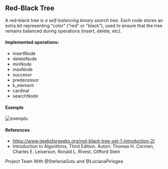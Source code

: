 ## Red-Black Tree

A red–black tree is *a self-balancing binary search tree*. Each node stores an extra bit representing "color" ("red" or "black"), used to ensure that the tree remains balanced during operations (insert, delete, etc).

#### Implemented operations:
- insertNode
- deleteNode
- minNode
- maxNode
- succesor
- predecessor
- k_element
- cardinal
- searchNode

#### Exemple

![exemplu](https://user-images.githubusercontent.com/98237679/156928953-8ca981ce-8ca6-4d1c-816a-01a43504c7e0.png)

#### References 
- https://www.geeksforgeeks.org/red-black-tree-set-1-introduction-2/
- Introduction to Algorithms, Third Edition. Autori: Thomas H. Cormen, Charles E. Leiserson, Ronald L. Rivest, Clifford Stein

Project Team With @StefaniaGutu and @LucianaPirlogea
